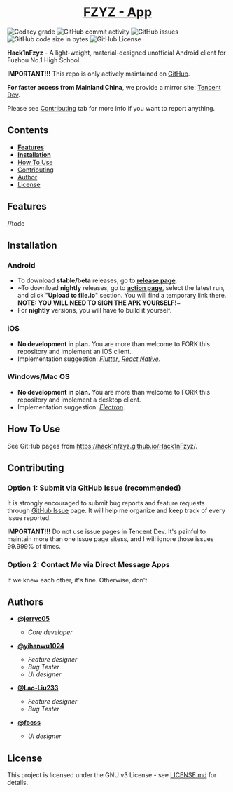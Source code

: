 <h1 align="center">
  <a href="https://github.com/Hack1nFzyz/Hack1nFzyz/">FZYZ - App</a>
</h1>

![Codacy grade](https://api.codacy.com/project/badge/Grade/136746dfb0aa4df1ad2e9bc950188e64?isInternal=true)
![GitHub commit activity](https://img.shields.io/github/commit-activity/y/Hack1nFzyz/Hack1nFzyz.svg)
![GitHub issues](https://img.shields.io/github/issues/Hack1nFzyz/Hack1nFzyz.svg)
![GitHub code size in bytes](https://img.shields.io/github/languages/code-size/Hack1nFzyz/Hack1nFzyz.svg)
![GitHub License](https://img.shields.io/github/license/Hack1nFzyz/Hack1nFzyz.svg)

**Hack1nFzyz** - A light-weight, material-designed unofficial Android client for Fuzhou No.1 High School.

**IMPORTANT!!!** This repo is only actively maintained on [GitHub](<https://github.com/Hack1nFzyz/Hack1nFzyz>).

**For faster access from Mainland China**, we provide a mirror site: [Tencent Dev](<https://dev.tencent.com/u/jerryc05/p/Hack1nFzyz/git>).

Please see [Contributing](#user-content-contributing) tab for more info if you want to report anything.

## Contents

-   [**Features**](#user-content-features)
-   [**Installation**](#user-content-installation)
-   [How To Use](#user-content-how-to-use)
-   [Contributing](#user-content-contributing)
-   [Author](#user-content-author)
-   [License](#user-content-license)

## Features
//todo

## Installation

### Android
-   To download **stable/beta** releases, go to **[release page](<https://github.com/Hack1nFzyz/Hack1nFzyz/releases>)**.
-   ~To download **nightly** releases, go to **[action page](<https://github.com/Hack1nFzyz/Hack1nFzyz/actions>)**, select the latest run, and click "**Upload to file.io**" section. You will find a temporary link there. **NOTE: YOU WILL NEED TO SIGN THE APK YOURSELF!**~
-   For **nightly** versions, you will have to build it yourself.

### iOS
-   **No development in plan.** You are more than welcome to FORK this repository and implement an iOS client.
-   Implementation suggestion: [*Flutter*](<https://flutter.dev/>), [*React Native*](<https://facebook.github.io/react-native/>).

### Windows/Mac OS
-   **No development in plan.** You are more than welcome to FORK this repository and implement a desktop client.
-   Implementation suggestion: [*Electron*](<https://electronjs.org/>).

## How To Use

See GitHub pages from <https://hack1nfzyz.github.io/Hack1nFzyz/>.

## Contributing

### Option 1: Submit via GitHub Issue (recommended)

It is strongly encouraged to submit bug reports and feature requests through [GitHub Issue](https://github.com/Hack1nFzyz/Hack1nFzyz/issues) page. It will help me organize and keep track of every issue reported.

**IMPORTANT!!!** Do not use issue pages in Tencent Dev. It's painful to maintain more than one issue page sitess, and I will ignore those issues 99.999% of times.

### Option 2: Contact Me via Direct Message Apps

If we knew each other, it's fine. Otherwise, don't.

## Authors

-   **[@jerryc05](<https://github.com/jerryc05>)**
    -   *Core developer*

-   **[@yihanwu1024](<https://github.com/yihanwu1024>)**
    -   *Feature designer*
    -    *Bug Tester*
    -   *UI designer*

-   **[@Lao-Liu233](<https://github.com/Lao-Liu233>)**
    -   *Feature designer*
    -    *Bug Tester*

-   **[@focss](<https://github.com/focss>)**
    -    *UI designer*

## License

This project is licensed under the GNU v3 License - see [LICENSE.md](https://github.com/Hack1nFzyz/Hack1nFzyz/blob/master/LICENSE) for details.
